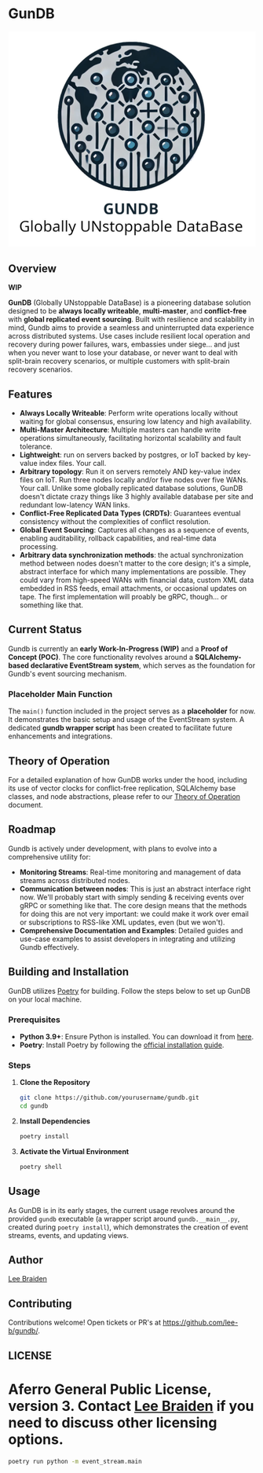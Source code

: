 # GunDB

![GunDB Logo, alt="Globally UNstoppable DataBase"](media/logo.jpg)

## Overview

**WIP**

**GunDB** (Globally UNstoppable DataBase) is a pioneering database solution designed to be **always locally writeable**, **multi-master**, and **conflict-free** with **global replicated event sourcing**. Built with resilience and scalability in mind, Gundb aims to provide a seamless and uninterrupted data experience across distributed systems.  Use cases include resilient local operation and recovery during power failures, wars, embassies under siege... and just when you never want to lose your database, or never want to deal with split-brain recovery scenarios, or multiple customers with split-brain recovery scenarios.

## Features

- **Always Locally Writeable**: Perform write operations locally without waiting for global consensus, ensuring low latency and high availability.
- **Multi-Master Architecture**: Multiple masters can handle write operations simultaneously, facilitating horizontal scalability and fault tolerance.
- **Lightweight**: run on servers backed by postgres, or IoT backed by key-value index files.  Your call.
- **Arbitrary topology**: Run it on servers remotely AND key-value index files on IoT.  Run three nodes locally and/or five nodes over five WANs. Your call. Unlike some globally replicated database solutions, GunDB doesn't dictate crazy things like 3 highly available database per site and redundant low-latency WAN links.
- **Conflict-Free Replicated Data Types (CRDTs)**: Guarantees eventual consistency without the complexities of conflict resolution.
- **Global Event Sourcing**: Captures all changes as a sequence of events, enabling auditability, rollback capabilities, and real-time data processing.
- **Arbitrary data synchronization methods**: the actual synchronization method between nodes doesn't matter to the core design; it's a simple, abstract interface for which many implementations are possible. They could vary from high-speed WANs with financial data, custom XML data embedded in RSS feeds, email attachments, or occasional updates on tape. The first implementation will proably be gRPC, though... or something like that.

## Current Status

Gundb is currently an **early Work-In-Progress (WIP)** and a **Proof of Concept (POC)**. The core functionality revolves around a **SQLAlchemy-based declarative EventStream system**, which serves as the foundation for Gundb's event sourcing mechanism.

### Placeholder Main Function

The `main()` function included in the project serves as a **placeholder** for now. It demonstrates the basic setup and usage of the EventStream system. A dedicated **gundb wrapper script** has been created to facilitate future enhancements and integrations.

## Theory of Operation

For a detailed explanation of how GunDB works under the hood, including its use of vector clocks for conflict-free replication, SQLAlchemy base classes, and node abstractions, please refer to our [Theory of Operation](docs/theory.txt) document.

## Roadmap

Gundb is actively under development, with plans to evolve into a comprehensive utility for:

- **Monitoring Streams**: Real-time monitoring and management of data streams across distributed nodes.
- **Communication between nodes**: This is just an abstract interface right now.  We'll probably start with simply sending & receiving events over gRPC or something like that.  The core design means that the methods for doing this are not very important: we could make it work over email or subscriptions to RSS-like XML updates, even (but we won't).
- **Comprehensive Documentation and Examples**: Detailed guides and use-case examples to assist developers in integrating and utilizing Gundb effectively.

## Building and Installation

GunDB utilizes [Poetry](https://python-poetry.org/) for building. Follow the steps below to set up GunDB on your local machine.

### Prerequisites

- **Python 3.9+**: Ensure Python is installed. You can download it from [here](https://www.python.org/downloads/).
- **Poetry**: Install Poetry by following the [official installation guide](https://python-poetry.org/docs/#installation).

### Steps

1. **Clone the Repository**

    ```bash
    git clone https://github.com/yourusername/gundb.git
    cd gundb
    ```

2. **Install Dependencies**

    ```bash
    poetry install
    ```

3. **Activate the Virtual Environment**

    ```bash
    poetry shell
    ```

## Usage

As GunDB is in its early stages, the current usage revolves around the provided `gundb` executable (a wrapper script around `gundb.__main__.py`, created during `poetry install`), which demonstrates the creation of event streams, events, and updating views.

## Author

[Lee Braiden](mailto:lee.braiden@pm.me)

## Contributing

Contributions welcome! Open tickets or PR's at https://github.com/lee-b/gundb/.

## LICENSE

Aferro General Public License, version 3.  Contact [Lee Braiden](mailto:lee.braiden@pm.me) if you need to discuss other licensing options.
=======
```bash
poetry run python -m event_stream.main
```
